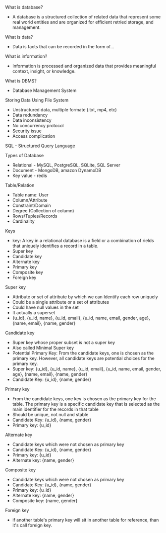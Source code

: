 What is database?

- A database is a structured collection of related data that represent some real world entities and are organized for efficient retried storage, and management.

What is data?

- Data is facts that can be recorded in the form of...

What is information?

- Information is processed and organized data that provides meaningful context, insight, or knowledge.

What is DBMS?

- Database Management System

Storing Data Using File System

- Unstructured data, multiple formate (.txt, mp4, etc)
- Data redundancy
- Data inconsistency
- No concurrency protocol
- Security issue
- Access complication

SQL - Structured Query Language

Types of Database

- Relational - MySQL, PostgreSQL, SQLite, SQL Server
- Document - MongoDB, amazon DynamoDB
- Key value - redis

Table/Relation

- Table name: User
- Column/Attribute
- Constraint/Domain
- Degree (Collection of column)
- Rows/Tuples/Records
- Cardinality

Keys

- key: A key in a relational database is a field or a combination of rields that uniquely identifies a record in a table.
- Super key
- Candidate key
- Alternate key
- Primary key
- Composite key
- Foreign key

Super key

- Attribute or set of attribute by which we can Identify each row uniquely
- Could be a single attribute or a set of attributes
- Could have null values in the set
- It actually a superset
- {u_id}, {u_id, name}, {u_id, email}, {u_id, name, email, gender, age}, {name, email}, {name, gender}

Candidate key

- Super key whose proper subset is not a super key
- Also called Minimal Super key
- Potential Primary Key: From the candidate keys, one is chosen as the primary key. However, all candidate keys are potential choices for the primary key.
- Super key: {u_id}, {u_id, name}, {u_id, email}, {u_id, name, email, gender, age}, {name, email}, {name, gender}
- Candidate Key: {u_id}, {name, gender}

Primary key

- From the candidate keys, one key is chosen as the primary key for the table. The primary key is a specific candidate key that is selected as the main identifier for the records in that table
- Should be unique, not null and stable
- Candidate Key: {u_id}, {name, gender}
- Primary key: {u_id}

Alternate key

- Candidate keys which were not chosen as primary key
- Candidate Key: {u_id}, {name, gender}
- Primary key: {u_id}
- Alternate key: {name, gender}

Composite key

- Candidate keys which were not chosen as primary key
- Candidate Key: {u_id}, {name, gender}
- Primary key: {u_id}
- Alternate key: {name, gender}
- Composite key: {name, gender}

Foreign key

- if another table's primary key will sit in another table for reference, than it's call foreign key.
